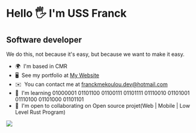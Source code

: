 Hello 🖐️ I'm USS Franck
=======================================================================================================================================

Software developer
------------------

We do this, not because it's easy, but because we want to make it easy.

* 🌍  I'm based in CMR
* 🖥️  See my portfolio at [My Website](https://uss-franckmekoulou.web.app/)
* ✉️  You can contact me at [franckmekoulou.dev@hotmail.com](mailto:franckmekoulou.dev@hotmail.com)
* 🧠  I'm learning 01000001 01101100 01100111 01101111 01110010 01101001 01110100 01101000 01101101
* 🤝  I'm open to collaborating on Open source projet(Web | Mobile | Low Level Rust Program)

<a href="https://www.github.com/ussfranck" target="_blank" rel="noreferrer"><img
src="https://img.shields.io/github/followers/ussfranck?logo=github&style=for-the-badge&color=84cc16&labelColor=1c1917" /></a>
